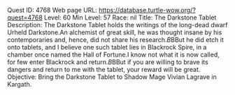 Quest ID: 4768
Web page URL: https://database.turtle-wow.org/?quest=4768
Level: 60
Min Level: 57
Race: nil
Title: The Darkstone Tablet
Description: The Darkstone Tablet holds the writings of the long-dead dwarf Urheld Darkstone.An alchemist of great skill, he was thought insane by his contemporaries and, hence, did not share his research.$B$BBut he did etch it onto tablets, and I believe one such tablet lies in Blackrock Spire, in a chamber once named the Hall of Fortune.I know not what it is now called, for few enter Blackrock and return.$B$BBut if you are willing to brave its dangers and return to me with the tablet, your reward will be great.
Objective: Bring the Darkstone Tablet to Shadow Mage Vivian Lagrave in Kargath.
